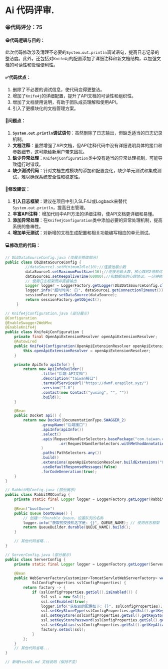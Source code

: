 # Ai 代码评审.
### 😀代码评分：75
#### 😀代码逻辑与目的：
此次代码修改涉及清理不必要的`System.out.println`调试语句，提高日志记录的整洁度。此外，还包括对`Knife4j`的配置添加了详细注释和新文档结构，以加强文档的可读性和管理便利性。
#### ✅代码优点：
1. 删除了不必要的调试信息，使代码变得更整洁。
2. 增加了`Knife4j`的详细配置，提升了API文档的可读性和组织性。
3. 增加了文档使用说明，有助于团队成员理解和使用API。
4. 引入了更模块化的文档管理方案。

#### 🤔问题点：
1. **`System.out.println`调试语句**：虽然删除了日志输出，但缺乏适当的日志记录机制。
2. **文档注释**：虽然增强了API文档，但API注释代码中没有详细说明具体的接口和参数细节，这可能给新用户带来困扰。
3. **缺少异常处理**：`Knife4jConfiguration`类中没有适当的异常处理机制，可能导致运行时错误。
4. **缺少测试代码**：针对文档生成模块的添加和配置变化，缺少单元测试和集成测试，难以确保系统安全性和稳定性。

#### 🎯修改建议：
1. **引入日志框架**：建议在项目中引入SLF4J或Logback来替代`System.out.println`，提高日志管理。
2. **丰富API注释**：增加代码中API方法的详细注释，使API文档更详细和易懂。
3. **添加异常处理**：在`Knife4jConfiguration`类中添加必要的异常处理机制，提高系统的鲁棒性。
4. **增加单元测试**：对新增的文档生成配置和相关功能编写相应的单元测试。

#### 💻修改后的代码：
```java
// Db2DataSourceConfig.java (仅展示修改部分)
public class Db2DataSourceConfig {
         //dataSource1.setMinimumIdle(10);//连接池最小数
         dataSource1.setMaximumPoolSize(16);//连接池最大数，核心数的2倍较优
         dataSource1.setKeepaliveTime(60000);//和数据库的心跳协议，一分钟执行一次
         // 使用日志框架而非直接输出
         Logger logger = LoggerFactory.getLogger(Db2DataSourceConfig.class);
         logger.info("超时时间: {}", dataSource1.getConnectionTimeout());
         sessionFactory.setDataSource(dataSource);
         return sessionFactory.getObject();
     }

// Knife4jConfiguration.java (部分展示)
@Configuration
@EnableSwagger2WebMvc
@EnableKnife4j
public class Knife4jConfiguration {
    private final OpenApiExtensionResolver openApiExtensionResolver;
    @Autowired
    public Knife4jConfiguration(OpenApiExtensionResolver openApiExtensionResolver) {
        this.openApiExtensionResolver = openApiExtensionResolver;
    }

    private ApiInfo apiInfo() {
        return new ApiInfoBuilder()
                .title("后端-API文档")
                .description("taiwan接口")
                .termsOfServiceUrl("https://dwmf.erapilot.xyz/")
                .version("1.0")
                .contact(new Contact("yuxing", "", ""))
                .build();
    }

    @Bean
    public Docket api() {
        return new Docket(DocumentationType.SWAGGER_2)
                .groupName("后端接口")
                .apiInfo(apiInfo())
                .select()
                .apis(RequestHandlerSelectors.basePackage("com.taiwan.controller")
                        .or(RequestHandlerSelectors.withMethodAnnotation(PathHandler.class))
                )
                .paths(PathSelectors.any())
                .build()
                .extensions(openApiExtensionResolver.buildExtensions("后端接口"))
                .useDefaultResponseMessages(false)
                .forCodeGeneration(true);
    }
}

// RabbitMQConfig.java (部分展示)
public class RabbitMQConfig {
    private static final Logger logger = LoggerFactory.getLogger(RabbitMQConfig.class);
    
    @Bean("bootQueue")
    public Queue bootQueue() {
        // 创建一个Durable Queue，设置队列的名称
        logger.info("获取的交换机名字是: {}", QUEUE_NAME); // 使用日志框架
        return QueueBuilder.durable(QUEUE_NAME).build();
    }

    // 其他代码省略...
}

// ServerConfig.java (部分展示)
public class ServerConfig {
    private static final Logger logger = LoggerFactory.getLogger(ServerConfig.class);
    
    @Bean
    public WebServerFactoryCustomizer<TomcatServletWebServerFactory> webServerFactoryCustomizer(
            SslConfigProperties sslConfigProperties) {
        return factory -> {
            if (sslConfigProperties.getSsl().isEnabled()) {
                Ssl ssl = new Ssl();
                ssl.setEnabled(true);
                logger.info("获取到的配置如下: {}", sslConfigProperties); // 使用日志框架
                ssl.setKeyStoreType(sslConfigProperties.getSsl().getKeyStoreType());
                ssl.setKeyStore(sslConfigProperties.getSsl().getKeyStore());
                ssl.setKeyStorePassword(sslConfigProperties.getSsl().getKeyStorePassword());
                ssl.setKeyAlias(sslConfigProperties.getSsl().getKeyAlias());
                factory.setSsl(ssl);
            }
        };
    }
    // 其他代码省略...
}

// 新增test01.md 文档说明（保持不变）
```
